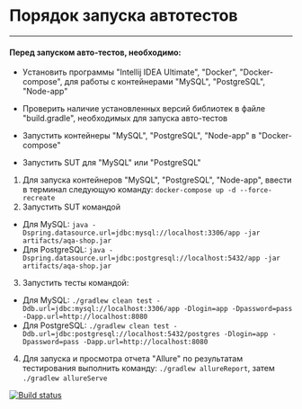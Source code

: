 # Порядок запуска автотестов

***

#### Перед запуском авто-тестов, необходимо:
* Уcтановить программы "Intellij IDEA Ultimate", "Docker", "Docker-compose", для работы с контейнерами "MySQL",
  "PostgreSQL", "Node-app"

* Проверить наличие установленных версий библиотек в файле "build.gradle",
  необходимых для запуска авто-тестов

* Запустить контейнеры "MySQL", "PostgreSQL", "Node-app" в "Docker-compose"

* Запустить SUT для "MySQL" или "PostgreSQL"

1. Для запуска контейнеров "MySQL", "PostgreSQL", "Node-app", ввести в
   терминал следующую команду: ```docker-compose up -d --force-recreate```
2. Запустить SUT командой
* Для MySQL: ```java -Dspring.datasource.url=jdbc:mysql://localhost:3306/app -jar artifacts/aqa-shop.jar```
* Для PostgreSQL: ```java -Dspring.datasource.url=jdbc:postgresql://localhost:5432/app -jar artifacts/aqa-shop.jar```
3. Запустить тесты командой:
* Для MySQL: ```./gradlew clean test -Ddb.url=jdbc:mysql://localhost:3306/app -Dlogin=app -Dpassword=pass -Dapp.url=http://localhost:8080```
* Для PostgreSQL: ```./gradlew clean test -Ddb.url=jdbc:postgresql://localhost:5432/postgres -Dlogin=app -Dpassword=pass -Dapp.url=http://localhost:8080```
4. Для запуска и просмотра отчета "Allure" по результатам тестирования выполнить команду:
   ```./gradlew allureReport```, затем ```./gradlew allureServe```

[![Build status](https://ci.appveyor.com/api/projects/status/yujhh53u0nujgp0x?svg=true)](https://ci.appveyor.com/project/MarinaOliynyk/diplom-qa)